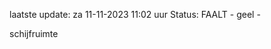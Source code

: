 laatste update: 
za 11-11-2023 11:02   uur 
Status: FAALT - geel - 
<div class="service Y">schijfruimte</div>